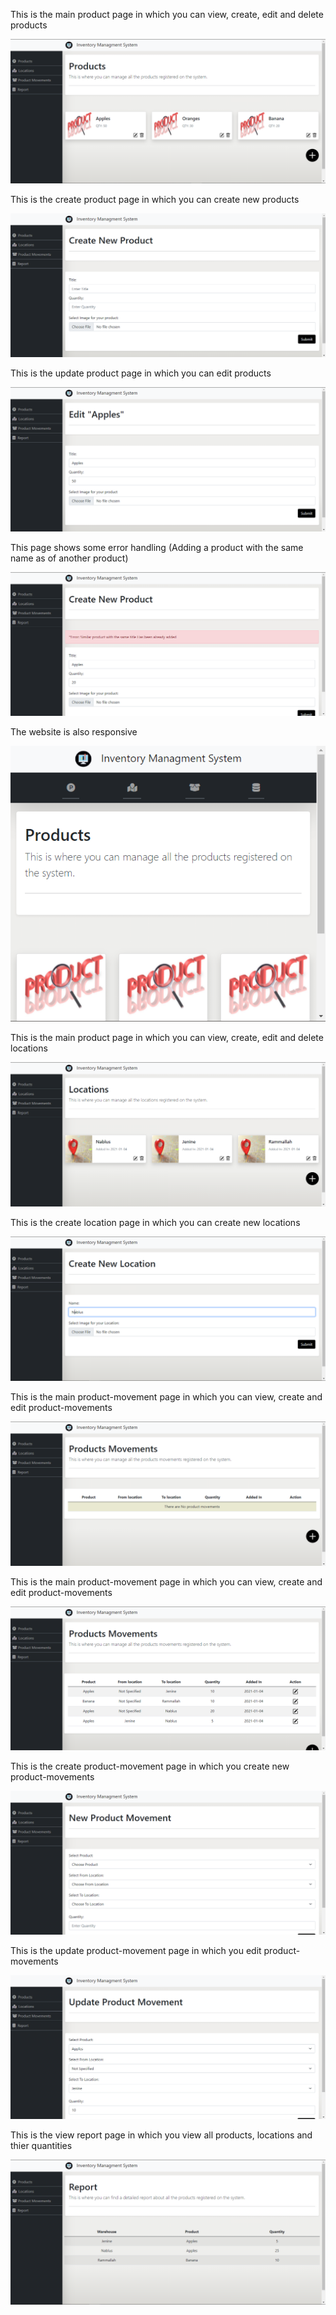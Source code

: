 This is the main product page in which you can view, create, edit and delete products

![Products Page](https://github.com/abu-samRah/Inventory-Managment-System/blob/master/doc/ProductMain.png)


This is the create product page in which you can create new products

![Create Product Page](https://github.com/abu-samRah/Inventory-Managment-System/blob/master/doc/CreateProduct.png)


This is the update product page in which you can edit products

![Edit Product Page](https://github.com/abu-samRah/Inventory-Managment-System/blob/master/doc/EditProduct.png)


This page shows some error handling (Adding a product with the same name as of another product)

![Edit Product Page](https://github.com/abu-samRah/Inventory-Managment-System/blob/master/doc/ErrorMessageWhenAddSameProduct.png) 


The website is also responsive

![Responsive Product Page](https://github.com/abu-samRah/Inventory-Managment-System/blob/master/doc/ResponsiveProduct.png)


This is the main product page in which you can view, create, edit and delete locations

![Locations Page](https://github.com/abu-samRah/Inventory-Managment-System/blob/master/doc/LocationsView.png)


This is the create location page in which you can create new locations

![Create Location Page](https://github.com/abu-samRah/Inventory-Managment-System/blob/master/doc/CreateNewLocation.png)


This is the main product-movement page in which you can view, create and edit product-movements

![Product-movements Page](https://github.com/abu-samRah/Inventory-Managment-System/blob/master/doc/ProductMovementMainView.png)


This is the main product-movement page in which you can view, create and edit product-movements

![Product-movements Page](https://github.com/abu-samRah/Inventory-Managment-System/blob/master/doc/ProductMovementTableView.png)


This is the create product-movement page in which you create new product-movements

![Create product-movements Page](https://github.com/abu-samRah/Inventory-Managment-System/blob/master/doc/ProductMovementCreateView.png)


This is the update product-movement page in which you edit product-movements

![Update product-movements Page](https://github.com/abu-samRah/Inventory-Managment-System/blob/master/doc/ProductMovementUpdateView.png)


This is the view report page in which you view all products, locations and thier quantities

![Report Page](https://github.com/abu-samRah/Inventory-Managment-System/blob/master/doc/Report.png)
